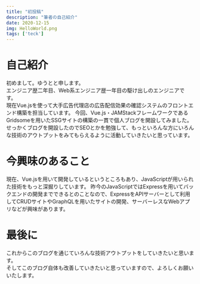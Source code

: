 ```yaml
---
title: "初投稿"
description: "筆者の自己紹介"
date: 2020-12-15
img: HelloWorld.png
tags: ['teck']
---
```


# 自己紹介
初めまして。ゆうとと申します。<br>
エンジニア歴二年目、Web系エンジニア歴一年目の駆け出しのエンジニアです。<br>
現在Vue.jsを使って大手広告代理店の広告配信効果の確認システムのフロントエンド構築を担当しています。
今回、Vue.js・JAMStackフレームワークであるGridsomeを用いたSSGサイトの構築の一貫で個人ブログを開設してみました。<br>
せっかくブログを開設したのでSEOとかを勉強して、もっといろんな方にいろんな技術のアウトプットをみてもらえるように活動していきたいと思っています。

# 今興味のあること
現在、Vue.jsを用いて開発しているというところもあり、JavaScriptが用いられた技術をもっと深掘りしています。
昨今のJavaScriptではExpressを用いてバックエンドの開発までできるとのことなので、ExpressをAPIサーバーとして利用してCRUDサイトやGraphQLを用いたサイトの開発、サーバーレスなWebアプリなどが興味があります。

# 最後に
これからこのブログを通じていろんな技術アウトプットをしていきたいと思います。<br>
そしてこのブログ自体も改善していきたいと思っていますので、よろしくお願いいたします。